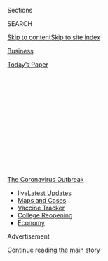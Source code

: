 <div id="app">

<div>

<div>

<div>

<div class="NYTAppHideMasthead css-1q2w90k e1suatyy0">

<div class="section css-ui9rw0 e1suatyy2">

<div class="css-eph4ug er09x8g0">

<div class="css-6n7j50">

</div>

<span class="css-1dv1kvn">Sections</span>

<div class="css-10488qs">

<span class="css-1dv1kvn">SEARCH</span>

</div>

[Skip to content](#site-content)[Skip to site
index](#site-index)

</div>

<div id="masthead-section-label" class="css-1wr3we4 eaxe0e00">

[Business](https://www.nytimes.com/section/business)

</div>

<div class="css-10698na e1huz5gh0">

</div>

</div>

<div id="masthead-bar-one" class="section hasLinks css-15hmgas e1csuq9d3">

<div class="css-uqyvli e1csuq9d0">

</div>

<div class="css-1uqjmks e1csuq9d1">

</div>

<div class="css-9e9ivx">

[](https://myaccount.nytimes.com/auth/login?response_type=cookie&client_id=vi)

</div>

<div class="css-1bvtpon e1csuq9d2">

[Today’s
Paper](https://www.nytimes.com/section/todayspaper)

</div>

</div>

</div>

</div>

<div data-aria-hidden="false">

<div id="site-content" data-role="main">

<div>

<div class="css-1aor85t" style="opacity:0.000000001;z-index:-1;visibility:hidden">

<div class="css-1hqnpie">

<div class="css-epjblv">

<span class="css-17xtcya">[Business](/section/business)</span><span class="css-x15j1o">|</span><span class="css-fwqvlz">Trump
Administration Restricts Entry Into U.S. From
China</span>

</div>

<div class="css-k008qs">

<div class="css-1iwv8en">

<span class="css-18z7m18"></span>

<div>

</div>

</div>

<span class="css-1n6z4y">https://nyti.ms/2vzWnu1</span>

<div class="css-1705lsu">

<div class="css-4xjgmj">

<div class="css-4skfbu" data-role="toolbar" data-aria-label="Social Media Share buttons, Save button, and Comments Panel with current comment count" data-testid="share-tools">

  - 
  - 
  - 
  - 
    
    <div class="css-6n7j50">
    
    </div>

  - 

</div>

</div>

</div>

</div>

</div>

</div>

<div id="NYT_TOP_BANNER_REGION" class="css-13pd83m">

<div>

<div id="styln-prism-menu-1592847958612" class="section interactive-content interactive-size-medium css-1edisqu">

<div class="css-17ih8de interactive-body">

<div id="scroll-container" class="css-1gj85ro">

[<span class="styln-title-wrap"><span class="css-1pje3qr">The
Coronavirus</span><span class="css-1pje3qr">
Outbreak</span></span>](https://www.nytimes.com/news-event/coronavirus?action=click&pgtype=Article&state=default&region=TOP_BANNER&context=storylines_menu)

  - <span class="css-kqxiym" data-emphasize="true">live</span>[Latest
    Updates](https://www.nytimes.com/2020/08/04/world/coronavirus-cases.html?action=click&pgtype=Article&state=default&region=TOP_BANNER&context=storylines_menu)
  - [Maps and
    Cases](https://www.nytimes.com/interactive/2020/us/coronavirus-us-cases.html?action=click&pgtype=Article&state=default&region=TOP_BANNER&context=storylines_menu)
  - [Vaccine
    Tracker](https://www.nytimes.com/interactive/2020/science/coronavirus-vaccine-tracker.html?action=click&pgtype=Article&state=default&region=TOP_BANNER&context=storylines_menu)
  - [College
    Reopening](https://www.nytimes.com/2020/08/02/us/covid-college-reopening.html?action=click&pgtype=Article&state=default&region=TOP_BANNER&context=storylines_menu)
  - [Economy](https://www.nytimes.com/live/2020/08/04/business/stock-market-today-coronavirus?action=click&pgtype=Article&state=default&region=TOP_BANNER&context=storylines_menu)

</div>

</div>

</div>

</div>

</div>

<div id="top-wrapper" class="css-1sy8kpn">

<div id="top-slug" class="css-l9onyx">

Advertisement

</div>

[Continue reading the main
story](#after-top)

<div class="ad top-wrapper" style="text-align:center;height:100%;display:block;min-height:250px">

<div id="top" class="place-ad" data-position="top" data-size-key="top">

</div>

</div>

<div id="after-top">

</div>

</div>

<div>

<div id="sponsor-wrapper" class="css-1hyfx7x">

<div id="sponsor-slug" class="css-19vbshk">

Supported by

</div>

[Continue reading the main
story](#after-sponsor)

<div id="sponsor" class="ad sponsor-wrapper" style="text-align:center;height:100%;display:block">

</div>

<div id="after-sponsor">

</div>

</div>

<div class="css-186x18t">

</div>

<div class="css-1vkm6nb ehdk2mb0">

# Trump Administration Restricts Entry Into U.S. From China

</div>

The travel disruption sent shocks through the stock market and rattled
industries that depend on the flow of goods and people between the
world’s two largest economies.

<div class="css-79elbk" data-testid="photoviewer-wrapper">

<div class="css-z3e15g" data-testid="photoviewer-wrapper-hidden">

</div>

<div class="css-1a48zt4 ehw59r15" data-testid="photoviewer-children">

![<span class="css-16f3y1r e13ogyst0" data-aria-hidden="true">The United
States will begin funneling all flights from China to just a few
airports, including Kennedy International in New
York. </span><span class="css-cnj6d5 e1z0qqy90" itemprop="copyrightHolder"><span class="css-1ly73wi e1tej78p0">Credit...</span><span><span>Johnny
Milano for The New York
Times</span></span></span>](https://static01.nyt.com/images/2020/01/31/business/31CHINA-TRAVEL-HFO/merlin_168164580_cfaa2942-db55-430f-8c09-26ad29a06d9b-articleLarge.jpg?quality=75&auto=webp&disable=upscale)

</div>

</div>

<div class="css-18e8msd">

<div class="css-pdw9fk epjyd6m0">

<div class="css-1txwxcy ey68jwv0" data-aria-hidden="true">

[![Michael
Corkery](https://static01.nyt.com/images/2018/02/16/multimedia/author-michael-corkery/author-michael-corkery-thumbLarge.jpg
"Michael Corkery")](https://www.nytimes.com/by/michael-corkery)[![Annie
Karni](https://static01.nyt.com/images/2019/02/05/multimedia/author-annie-karni/author-annie-karni-thumbLarge.png
"Annie Karni")](https://www.nytimes.com/by/annie-karni)

</div>

<div class="css-1baulvz">

By [<span class="css-1baulvz" itemprop="name">Michael
Corkery</span>](https://www.nytimes.com/by/michael-corkery) and
[<span class="css-1baulvz last-byline" itemprop="name">Annie
Karni</span>](https://www.nytimes.com/by/annie-karni)

</div>

</div>

  - 
    
    <div class="css-ld3wwf e16638kd2">
    
    Published Jan. 31, 2020Updated Feb. 10,
    2020
    
    </div>

  - 
    
    <div class="css-4xjgmj">
    
    <div class="css-pvvomx" data-role="toolbar" data-aria-label="Social Media Share buttons, Save button, and Comments Panel with current comment count" data-testid="share-tools">
    
      - 
      - 
      - 
      - 
        
        <div class="css-6n7j50">
        
        </div>
    
      - 
    
    </div>
    
    </div>

</div>

</div>

<div class="section meteredContent css-1r7ky0e" name="articleBody" itemprop="articleBody">

<div class="css-1fanzo5 StoryBodyCompanionColumn">

<div class="css-53u6y8">

[*Read about the latest developments in the coronavirus outbreak
here*](https://www.nytimes.com/2020/02/02/world/asia/china-coronavirus.html)*.*

Moving to counter the spreading
[coronavirus](https://www.nytimes.com/2020/02/10/business/china-coronavirus-philippines-travel.html)
outbreak, the Trump administration said Friday that it would bar entry
by most foreign nationals who had recently visited China and put some
American
[travelers](https://www.nytimes.com/2020/02/10/business/china-coronavirus-philippines-travel.html)
under a quarantine as it declared a rare public health emergency.

The temporary restrictions followed announcements by American Airlines,
Delta Air Lines and United Airlines that they would suspend air service
between the United States and China for several months.

The
[travel](https://www.nytimes.com/2020/02/10/business/china-coronavirus-philippines-travel.html)
disruption sent shocks through the stock market and rattled industries
that depend on the flow of goods and people between the world’s two
largest economies. Planning was upended for companies across a vast
global supply chain, from Apple to John Deere, the tractor company.

The S\&P 500 suffered its worst loss since October, falling 1.8 percent,
as the spread of the virus — and the increasingly urgent efforts by
companies and governments to contain it — fanned fears of an economic
slowdown.

</div>

</div>

<div class="css-1fanzo5 StoryBodyCompanionColumn">

<div class="css-53u6y8">

The government travel restrictions, which will take effect on Sunday
evening, were announced by Alex Azar, the secretary of health and human
services, who declared that the coronavirus posed “a public health
emergency in the United States.”

The administration’s action will restrict all foreign nationals who have
been to China in the past 14 days from entering the United States. The
restriction does not include immediate family members of American
citizens and permanent residents. Nearly three million Chinese residents
traveled to the United States in 2018, according to [federal data based
on travel
records](https://travel.trade.gov/view/m-2017-I-001/index.asp).

The travel restrictions and the airline’s announcements showed how
rapidly concerns about the virus have escalated into a grave test of the
global economy, for which there is no recent precedent. Three weeks
after the first virus-related death was reported, China has found itself
increasingly cut off from its biggest trading partner, the United
States, and many other nations.

Chinese officials said on Saturday that there had been an additional 46
deaths in the country, the most so far in a 24-hour period, raising the
death toll to 259. It said confirmed infections had grown to nearly
12,000, from 1,300 a week earlier.

About 100 cases have been [confirmed across 21 other
countries](https://www.nytimes.com/2020/02/01/nyregion/coronavirus-new-york-city.html),
including seven reported cases in the United States. Russia, Italy and
Britain each reported their first infections on Friday, two from each
country. The four patients in Italy and Russia were Chinese citizens,
the authorities there said; Britain did not release any details.

</div>

</div>

<div class="css-1fanzo5 StoryBodyCompanionColumn">

<div class="css-53u6y8">

To address the outbreak, China has extended the Lunar New Year holiday,
which was to have ended Thursday, into next week. In cities across the
country, [including those far from the center of the
outbreak](https://www.nytimes.com/2020/01/25/world/asia/china-wuhan-coronavirus.html?searchResultPosition=2),
there were eerie scenes Friday of all-but-empty streets and highways,
closed shops, trains without passengers and nearly deserted public
spaces that are normally
packed.

<div id="NYT_MAIN_CONTENT_1_REGION" class="css-9tf9ac">

<div>

<div id="styln-covid-updates-markets" class="section interactive-content interactive-size-medium css-1ftcdic">

<div class="css-17ih8de interactive-body">

<div id="styln-briefing-block">

<div class="briefing-block-header-section">

# [Latest Updates: Economy](https://www.nytimes.com/live/2020/08/04/business/stock-market-today-coronavirus?action=click&pgtype=Article&state=default&region=MAIN_CONTENT_1&context=storylines_live_updates)

</div>

<div class="briefing-block-lb-items">

<div class="briefing-block-update-time active">

[32m
ago](https://www.nytimes.com/live/2020/08/04/business/stock-market-today-coronavirus?action=click&pgtype=Article&state=default&region=MAIN_CONTENT_1&context=storylines_live_updates#disney-lost-4-7-billion-last-quarter-but-its-newest-business-was-a-big-hit)

</div>

<div>

[Disney lost $4.7 billion last quarter, but its newest business was a
big
hit.](https://www.nytimes.com/live/2020/08/04/business/stock-market-today-coronavirus?action=click&pgtype=Article&state=default&region=MAIN_CONTENT_1&context=storylines_live_updates#disney-lost-4-7-billion-last-quarter-but-its-newest-business-was-a-big-hit)

</div>

<div class="briefing-block-update-time active">

[2h
ago](https://www.nytimes.com/live/2020/08/04/business/stock-market-today-coronavirus?action=click&pgtype=Article&state=default&region=MAIN_CONTENT_1&context=storylines_live_updates#the-ad-giant-publicis-has-parted-ways-with-an-executive-over-his-virus-tweets)

</div>

<div>

[The ad giant Publicis has ‘parted ways’ with an executive over his
virus
tweets.](https://www.nytimes.com/live/2020/08/04/business/stock-market-today-coronavirus?action=click&pgtype=Article&state=default&region=MAIN_CONTENT_1&context=storylines_live_updates#the-ad-giant-publicis-has-parted-ways-with-an-executive-over-his-virus-tweets)

</div>

<div class="briefing-block-update-time active">

[3h
ago](https://www.nytimes.com/live/2020/08/04/business/stock-market-today-coronavirus?action=click&pgtype=Article&state=default&region=MAIN_CONTENT_1&context=storylines_live_updates#nbcuniversal-to-cut-about-10-percent-of-its-work-force)

</div>

<div>

[NBCUniversal to cut about 10 percent of its work
force.](https://www.nytimes.com/live/2020/08/04/business/stock-market-today-coronavirus?action=click&pgtype=Article&state=default&region=MAIN_CONTENT_1&context=storylines_live_updates#nbcuniversal-to-cut-about-10-percent-of-its-work-force)

</div>

</div>

<div class="briefing-block-footer">

<div class="briefing-block-footer-meta">

[See more
updates](https://www.nytimes.com/live/2020/08/04/business/stock-market-today-coronavirus?action=click&pgtype=Article&state=default&region=MAIN_CONTENT_1&context=storylines_live_updates)

</div>

<div class="briefing-block-briefinglinks">

<span>More live coverage:</span>
[Global](https://www.nytimes.com/2020/08/04/world/coronavirus-cases.html?action=click&pgtype=Article&state=default&region=MAIN_CONTENT_1&context=storylines_live_updates)

</div>

</div>

</div>

</div>

</div>

</div>

</div>

The slowdown in activity has raised fears that essential supplies,
including food, will run short, which the government insists it will not
allow to happen.

And it is unclear when China’s economic engine — a huge producer of both
consumer goods and industrial components — might return to anything
resembling normal.

</div>

</div>

<div class="css-79elbk" data-testid="photoviewer-wrapper">

<div class="css-z3e15g" data-testid="photoviewer-wrapper-hidden">

</div>

<div class="css-1a48zt4 ehw59r15" data-testid="photoviewer-children">

![<span class="css-16f3y1r e13ogyst0" data-aria-hidden="true">A screen
informed travelers of a canceled Delta Air Lines flight to Shanghai at
Seattle-Tacoma International
Airport..</span><span class="css-cnj6d5 e1z0qqy90" itemprop="copyrightHolder"><span class="css-1ly73wi e1tej78p0">Credit...</span><span>David
Ryder for The New York
Times</span></span>](https://static01.nyt.com/images/2020/01/31/business/31airlines-travel5/merlin_168168660_4a39e5f9-f2ff-4fe2-862c-90f1de751ec0-articleLarge.jpg?quality=75&auto=webp&disable=upscale)

</div>

</div>

<div class="css-79elbk" data-testid="photoviewer-wrapper">

<div class="css-z3e15g" data-testid="photoviewer-wrapper-hidden">

</div>

<div class="css-1a48zt4 ehw59r15" data-testid="photoviewer-children">

<div class="css-1xdhyk6 erfvjey0">

<span class="css-1ly73wi e1tej78p0">Image</span>

<div class="css-zjzyr8">

<div data-testid="lazyimage-container" style="height:257.77777777777777px">

</div>

</div>

</div>

<span class="css-16f3y1r e13ogyst0" data-aria-hidden="true">A traveler
checking for departure information on a screen at Seattle-Tacoma
International
Airport.</span><span class="css-cnj6d5 e1z0qqy90" itemprop="copyrightHolder"><span class="css-1ly73wi e1tej78p0">Credit...</span><span>David
Ryder for The New York Times</span></span>

</div>

</div>

<div class="css-1fanzo5 StoryBodyCompanionColumn">

<div class="css-53u6y8">

Many companies said they were relatively well positioned for the
disruption, thanks in part to the recent easing of the trade tensions
between China and the United States. Faced with the threat of tariffs,
many companies — particularly retailers — had stocked up on imports from
China, or found suppliers in other parts of Asia.

But if the restrictions in China are kept in place for many months and
the virus keeps spreading, profits will suffer.

</div>

</div>

<div class="css-1fanzo5 StoryBodyCompanionColumn">

<div class="css-53u6y8">

Forsake, a footwear company based in Boston, has most of its supply
chain and production facility in Zhongshan in southeastern China. The
company received its spring orders before the annual holiday closing and
is stocked through July. After that, said Sam Barstow, the president and
chief operating officer, who knows?

“We don’t really know what we’re planning for,” Mr. Barstow said.

Tim Cook, Apple’s chief executive, said on an earnings call this week
that many of its suppliers’ factories in China would remain closed until
Feb. 10.

Apple had closed one retail store in China, and said traffic into its
stores across China had decreased in recent days. Apple is frequently
“deep cleaning” its stores and regularly checking the temperature of
its employees there, Mr. Cook said.

The airlines are also braced for prolonged turmoil. American said all of
its flights between the United States and mainland China were being
suspended immediately, through March 27.

United and Delta said their flights on those routes would be suspended
by next Thursday. United said it expected to resume operations on March
28, while Delta said its suspension would last through April 30. The
three airlines accounted for more than a third of all travel between
China and the United States in 2018.

In 2018, more than 8.5 million passengers traveled between the United
States and China, according to data from the United States
Transportation Department. Most flew on a handful of Chinese airlines,
none of which immediately responded to requests for comment Friday on
any plans to halt or modify service.

The coronavirus has already sickened more people than the outbreak of
the SARS virus did in the eight-month outbreak of 2002 and 2003.

</div>

</div>

<div class="css-1fanzo5 StoryBodyCompanionColumn">

<div class="css-53u6y8">

The SARS outbreak coincided with a relatively brief slowdown of global
growth in early 2003, which was followed by a sharp rebound.

SARS, however, is an imperfect comparison because at the time China
represented just 5 percent of the global economy. In 2019, China
accounted for about 18 percent, according to JPMorgan Chase economists.

“The much larger role of China in the global economy versus 2003 implies
much greater global spillover risks,” the bank wrote in a research note
on Friday.

On Wednesday, the JPMorgan Chase economists cut their forecast for
Chinese economic growth sharply for the first quarter to incorporate the
impact of the virus. They now expect that the Chinese economy will grow
at an annualized rate of 4.9 percent in the first quarter, down from the
6.3 percent pace they previously predicted.

The new forecasts reflect the expectation of sharp decelerations in
retail sales, industrial production and business investment. But the
forecast also calls for a strong rebound in economic activity in the
second quarter, as the impact of the outbreak dissipates.

Concerns about global growth have pushed the benchmark American oil
price below $52 a barrel, from more than $60 at the start of the year,
and have sent the shares of energy companies lower. Tech stocks have
also suffered, with particular weakness in the semiconductor sector,
which is closely linked to supply chains based in and around
China.

</div>

</div>

<div class="css-79elbk" data-testid="photoviewer-wrapper">

<div class="css-z3e15g" data-testid="photoviewer-wrapper-hidden">

</div>

<div class="css-1a48zt4 ehw59r15" data-testid="photoviewer-children">

<div class="css-1xdhyk6 erfvjey0">

<span class="css-1ly73wi e1tej78p0">Image</span>

<div class="css-zjzyr8">

<div data-testid="lazyimage-container" style="height:257.77777777777777px">

</div>

</div>

</div>

<span class="css-16f3y1r e13ogyst0" data-aria-hidden="true">Delta said
its suspension of flights between China and the United States would last
through April
30. </span><span class="css-cnj6d5 e1z0qqy90" itemprop="copyrightHolder"><span class="css-1ly73wi e1tej78p0">Credit...</span><span>David
Ryder for The New York Times</span></span>

</div>

</div>

<div class="css-1fanzo5 StoryBodyCompanionColumn">

<div class="css-53u6y8">

On Thursday, the State Department raised its [travel
advisory](https://www.nytimes.com/2020/01/30/world/asia/Coronavirus-travel-advisory-.html)
to Level 4 — “Do not travel” — a rating reserved for situations in which
the government expects to have very limited ability to help citizens
abroad. The World Health Organization declared a global health emergency
because of the spreading virus, though it opposed restrictions on travel
or trade with China.

</div>

</div>

<div class="css-1fanzo5 StoryBodyCompanionColumn">

<div class="css-53u6y8">

Mr. Azar, the United States health secretary, and other members of a
Trump administration task force emphasized on Friday that the current
risk to the American public from the coronavirus was low.

But the drastic travel restriction suggested that the risks in the
United States could grow quickly and unpredictably.

Dr. Anthony S. Fauci, the director of the National Institute of Allergy
and Infectious Diseases, said at a Washington briefing that the actions
were being taken because there were “a lot of unknowns” surrounding the
virus and its transmission path. Unlike influenza, which is fairly
predictable in terms of infection and mortality, Dr. Fauci said there
was not the same certainty about the rate and path of the coronavirus
transmission.

“The number of cases have steeply inclined with every day,” Dr. Fauci
said.

In addition to the restrictions on foreign nationals traveling from
China, the United States will begin funneling all flights from China to
just a few airports, including Kennedy International in New York, O’Hare
in Chicago and San Francisco International.

Officials said any American citizen returning to the United States from
the Hubei Province in China, where the outbreak is centered, would be
subject to up to 14 days of mandatory quarantine. Any American returning
to the country who has visited the rest of mainland China within the
last 14 days will undergo proactive health screening at selective ports
of entry.

The government also [imposed a two-week
quarantine](https://www.nytimes.com/2020/01/31/health/quarantine-coronavirus.html)
on 195 people who were evacuated on Wednesday from Wuhan, China, to a
California military base.

</div>

</div>

<div class="css-1fanzo5 StoryBodyCompanionColumn">

<div class="css-53u6y8">

Some public health and policy experts said the restrictions announced
Friday, weeks after the virus was discovered in China, might not do as
much officials hoped in containing the contagion.

At this point, sharply curtailing air travel to and from China is more
of an emotional or political reaction, said Dr. Michael T. Osterholm, an
epidemiologist and director of the Center for Infectious Disease
Research and Policy at the University of Minnesota.

“The cow’s already out of the barn,” he said, ”and we’re now talking
about shutting the barn door.”

Reporting was contributed by Matt Phillips, Patricia Cohen, Niraj
Chokshi, Jack Nicas, Knvul Sheikh, Russell Goldman, Chris Buckley,
Elaine Yu, Richard C. Paddock, Richard Perez-Peña, Elisabetta Povoledo
and Jason Horowitz.

</div>

</div>

<div>

</div>

<div class="css-1fanzo5 StoryBodyCompanionColumn">

<div class="css-53u6y8">

</div>

</div>

</div>

<div>

</div>

<div>

</div>

<div>

</div>

<div>

<div id="bottom-wrapper" class="css-1ede5it">

<div id="bottom-slug" class="css-l9onyx">

Advertisement

</div>

[Continue reading the main
story](#after-bottom)

<div id="bottom" class="ad bottom-wrapper" style="text-align:center;height:100%;display:block;min-height:90px">

</div>

<div id="after-bottom">

</div>

</div>

</div>

</div>

</div>

## Site Index

<div>

</div>

## Site Information Navigation

  - [© <span>2020</span> <span>The New York Times
    Company</span>](https://help.nytimes.com/hc/en-us/articles/115014792127-Copyright-notice)

<!-- end list -->

  - [NYTCo](https://www.nytco.com/)
  - [Contact
    Us](https://help.nytimes.com/hc/en-us/articles/115015385887-Contact-Us)
  - [Work with us](https://www.nytco.com/careers/)
  - [Advertise](https://nytmediakit.com/)
  - [T Brand Studio](http://www.tbrandstudio.com/)
  - [Your Ad
    Choices](https://www.nytimes.com/privacy/cookie-policy#how-do-i-manage-trackers)
  - [Privacy](https://www.nytimes.com/privacy)
  - [Terms of
    Service](https://help.nytimes.com/hc/en-us/articles/115014893428-Terms-of-service)
  - [Terms of
    Sale](https://help.nytimes.com/hc/en-us/articles/115014893968-Terms-of-sale)
  - [Site
    Map](https://spiderbites.nytimes.com)
  - [Help](https://help.nytimes.com/hc/en-us)
  - [Subscriptions](https://www.nytimes.com/subscription?campaignId=37WXW)

</div>

</div>

</div>

</div>
